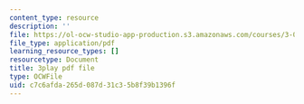 ```yaml
---
content_type: resource
description: ''
file: https://ol-ocw-studio-app-production.s3.amazonaws.com/courses/3-091sc-introduction-to-solid-state-chemistry-fall-2010/c7c6afda265d087d31c35b8f39b1396f_dbSKZx9sfsg.pdf
file_type: application/pdf
learning_resource_types: []
resourcetype: Document
title: 3play pdf file
type: OCWFile
uid: c7c6afda-265d-087d-31c3-5b8f39b1396f
---
```

